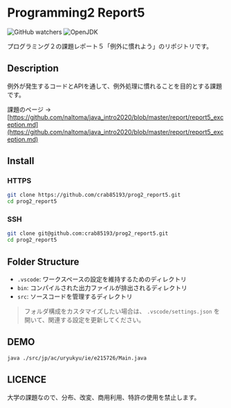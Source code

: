 # Programming2 Report5

![GitHub watchers](https://img.shields.io/github/watchers/crab85193/prog2_report5?style=social)
![OpenJDK](https://img.shields.io/badge/OpenJDK-v16.0.2-007396.svg?logo=java&style=popout)

プログラミング２の課題レポート５「例外に慣れよう」のリポジトリです。

## Description

例外が発生するコードとAPIを通して、例外処理に慣れることを目的とする課題です。

課題のページ -> [https://github.com/naltoma/java_intro2020/blob/master/report/report5_exception.md](https://github.com/naltoma/java_intro2020/blob/master/report/report5_exception.md)

## Install

### HTTPS

```bash
git clone https://github.com/crab85193/prog2_report5.git
cd prog2_report5
```

### SSH

```bash
git clone git@github.com:crab85193/prog2_report5.git
cd prog2_report5
```

## Folder Structure

- `.vscode`: ワークスペースの設定を維持するためのディレクトリ
- `bin`: コンパイルされた出力ファイルが排出されるディレクトリ
- `src`: ソースコードを管理するディレクトリ

> フォルダ構成をカスタマイズしたい場合は、 ` .vscode/settings.json ` を開いて、関連する設定を更新してください。

## DEMO

```bash
java ./src/jp/ac/uryukyu/ie/e215726/Main.java
```

## LICENCE

大学の課題なので、分布、改変、商用利用、特許の使用を禁止します。

<!-- ## Getting Started

Welcome to the VS Code Java world. Here is a guideline to help you get started to write Java code in Visual Studio Code.

## Folder Structure

The workspace contains two folders by default, where:

- `src`: the folder to maintain sources
- `lib`: the folder to maintain dependencies

Meanwhile, the compiled output files will be generated in the `bin` folder by default.

> If you want to customize the folder structure, open `.vscode/settings.json` and update the related settings there.

## Dependency Management

The `JAVA PROJECTS` view allows you to manage your dependencies. More details can be found [here](https://github.com/microsoft/vscode-java-dependency#manage-dependencies). -->

